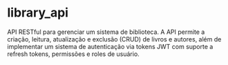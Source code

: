 # library_api
API RESTful para gerenciar um sistema de biblioteca. A API permite a criação, leitura, atualização e exclusão (CRUD) de livros e autores, além de implementar um sistema de autenticação via tokens JWT com suporte a refresh tokens, permissões e roles de usuário.
